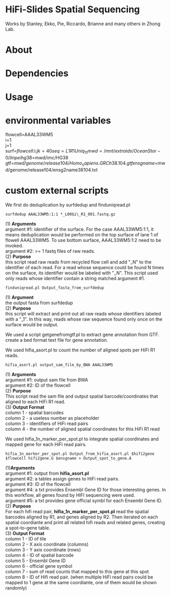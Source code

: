 # **HiFi-Slides Spatial Sequencing**


Works by Stanley, Ekko, Pie, Riccardo, Brianne and many others in Zhong Lab.

# **About**  
# **Dependencies**  
# **Usage**  




# **environmental variables**
flowcell=AAAL33WM5  
i=1  
j=1  
surf=$flowcell:$i:$j  
k=40  
seq=L1R1Uniq_11  
mwd=/mnt/extraids/OceanStor-0/linpei  
hg38=$mwd/imc/HG38  
gtf=$mwd/genome/release104/Homo_sapiens.GRCh38.104.gtf  
ensgname=$mwd/genome/release104/ensg2name38104.txt  


# **custom external scripts**


We first do deduplication by surfdedup and finduniqread.pl
```
surfdedup AAAL33WM5:1:1 *_L00$i\_R1_001.fastq.gz  
```
(1) **Arguments**  
argument \#1: identifier of the surface. For the case AAAL33WM5:1:1, it means deduplication would be performed on the top surface of lane 1 of flowell AAAL33WM5. To use bottom surface, AAAL33WM5:1:2 need to be invoked.  
argument \#2: >= 1 fastq files of raw reads.   
(2) **Purpose**  
this script read raw reads from recycled flow cell and add "_N" to the identifier of each read. For a read whose sequence could be found N times on the surface, its identifier would be labeled with "_N". This script used only reads whose identifier contain a string matched argument \#1. 

  
```
finduniqread.pl Output_fasta_from_surfdedup
```
(1) **Argument**  
the output fasta from surfdedup  
(2) **Purpose**  
this script will extract and print out all raw reads whose identifiers labeled with a "_1". In this way, reads whose raw sequence found only once on the surface would be output. 

We used a script getgenefromgtf.pl to extract gene annotation from GTF.
create a bed format text file for gene annotation.

We used hifia_asort.pl to count the number of aligned spots per HiFi R1 reads.  
```
hifia_asort.pl output_sam_file_by_BWA AAAL33WM5
```
(1) **Arguments**  
argument \#1: output sam file from BWA  
argument \#2: ID of the flowcell  
(2) **Purpose**   
This script read the sam file and output spatial barcode/coordinates that aligned to each HiFi R1 read.  
(3) **Output Format**   
column 1 - spatial barcodes  
column 2 - a useless number as placeholder  
column 3 - identifiers of HiFi read pairs  
column 4 - the number of aligned spatial coordinates for this HiFi R1 read  


We used hifia_1n_marker_per_spot.pl to integrate spatial coordinates and mapped gene for each HiFi read pairs.
```
hifia_1n_marker_per_spot.pl Output_from_hifia_asort.pl $hifi2gene $flowcell hifi2gene.G $ensgname > Output_spot_to_gene.A
```
(1)**Arguments**   
argument \#1: output from **hifia_asort.pl**   
argument \#2: a tables assign genes to HiFi read pairs.  
argument \#3: ID of the flowcell  
argument \#4: a txt provides Ensembl Gene ID for those interesting genes. In this workflow, all genes found by HIFI sequencing were used.  
argument \#5: a txt provides gene official symbl for each Ensembl Gene ID.  
(2) **Purpose**  
For each hifi read pair, **hifia_1n_marker_per_spot.pl** read the spatial barcodes aligned by R1, and genes aligned by R2. Then iterated on each spatial coordiante and print all related hifi reads and related genes, creating a spot-to-gene table.  
(3) **Output Format**  
column 1 - ID of tile  
column 2 - X axis coordinate (columns)  
column 3 - Y axis coordinate (rows)  
column 4 - ID of spatial barcode  
column 5 - Ensembl Gene ID  
column 6 - official gene symbol  
column 7 - sum of read counts that mapped to this gene at this spot  
column 8 - ID of Hifi read pair. (when multiple HiFi read pairs could be mapped to 1 gene at the same coordiante, one of them would be shown randomly)    